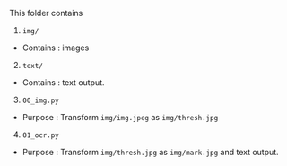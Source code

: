 This folder contains
1.  `img/`
-   Contains : images
2.  `text/`
-   Contains : text output.
3.  `00_img.py`
-   Purpose :  Transform `img/img.jpeg` as `img/thresh.jpg`
4.  `01_ocr.py`
-   Purpose : Transform `img/thresh.jpg` as `img/mark.jpg` and text output.
